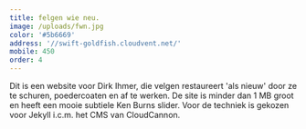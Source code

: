 ```yaml
---
title: felgen wie neu.
image: /uploads/fwn.jpg
color: '#5b6669'
address: '//swift-goldfish.cloudvent.net/'
mobile: 450
order: 4
---
```



Dit is een website voor Dirk Ihmer, die velgen restaureert 'als nieuw' door ze te schuren, poedercoaten en af te werken. De site is minder dan 1 MB groot en heeft een mooie subtiele Ken Burns slider. Voor de techniek is gekozen voor Jekyll i.c.m. het CMS van CloudCannon.